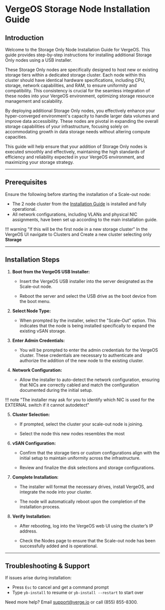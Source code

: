 # VergeOS Storage Node Installation Guide


## Introduction

Welcome to the Storage Only Node Installation Guide for VergeOS. This guide provides step-by-step instructions for installing additional Storage Only nodes using a USB installer.

These Storage Only nodes are specifically designed to host new or existing storage tiers within a dedicated storage cluster. Each node within this cluster should have identical hardware specifications, including CPU, storage, network capabilities, and RAM, to ensure uniformity and compatibility. This consistency is crucial for the seamless integration of these nodes into your VergeOS environment, optimizing storage resource management and scalability.

By deploying additional Storage Only nodes, you effectively enhance your hyper-converged environment's capacity to handle larger data volumes and improve data accessibility. These nodes are pivotal in expanding the overall storage capabilities of your infrastructure, focusing solely on accommodating growth in data storage needs without altering compute capacities.

This guide will help ensure that your addition of Storage Only nodes is executed smoothly and effectively, maintaining the high standards of efficiency and reliability expected in your VergeOS environment, and maximizing your storage strategy.

---

## Prerequisites

Ensure the following before starting the installation of a Scale-out node:

* The 2 node cluster from the [Installation Guide](implementation-guide/installation-guide.md) is installed and fully operational.
* All network configurations, including VLANs and physical NIC assignments, have been set up according to the main installation guide.

!!! warning "If this will be the first node in a new storage cluster"
    In the VergeOS UI navigate to Clusters and Create a new cluster selecting only **Storage**

---

## Installation Steps

1. **Boot from the VergeOS USB Installer:**

   * Insert the VergeOS USB installer into the server designated as the Scale-out node.

   * Reboot the server and select the USB drive as the boot device from the boot menu.

2. **Select Node Type:**
   
   * When prompted by the installer, select the "Scale-Out" option. This indicates that the node is being installed specifically to expand the existing vSAN storage.

3. **Enter Admin Credentials:**
   
   * You will be prompted to enter the admin credentials for the VergeOS cluster. These credentials are necessary to authenticate and authorize the addition of the new node to the existing cluster.

4. **Network Configuration:**

   * Allow the installer to auto-detect the network configuration, ensuring that NICs are correctly cabled and match the configuration documented during the initial setup.

!!! note "The installer may ask for you to identify which NIC is used for the EXTERNAL switch if it cannot autodetect"

5. **Cluster Selection:**

   * If prompted, select the cluster your scale-out node is joining.

   * Select the node this new nodes resembles the most
 
6. **vSAN Configuration:**

   * Confirm that the storage tiers or custom configurations align with the initial setup to maintain uniformity across the infrastructure.
   
   * Review and finalize the disk selections and storage configurations.

7. **Complete Installation:**

   * The installer will format the necessary drives, install VergeOS, and integrate the node into your cluster.

   * The node will automatically reboot upon the completion of the installation process.

8. **Verify Installation:**
   
   * After rebooting, log into the VergeOS web UI using the cluster’s IP address.
   
   * Check the Nodes page to ensure that the Scale-out node has been successfully added and is operational.

---

## Troubleshooting & Support

If issues arise during installation:

- Press `Esc` to cancel and get a command prompt
- Type `yb-install` to resume or `yb-install --restart` to start over

Need more help? Email [support@verge.io](mailto:support@verge.io) or call (855) 855-8300.